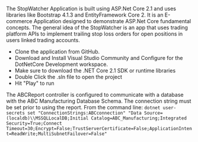 The StopWatcher Application is built using ASP.Net Core 2.1 and uses libraries like Bootstrap 4.1.3 and EntityFramework Core 2.  It is an E-commerce Application designed to demonstrate ASP.Net Core fundamental concepts.  The general idea of the StopWatcher is an app that uses trading platform APIs to implement trailing stop loss orders for open positions in users linked trading accounts.

- Clone the application from GitHub.
- Download and Install Visual Studio Community and Configure for the DotNetCore Development workspace.
- Make sure to download the .NET Core 2.1 SDK or runtime libraries
- Double Click the .sln file to open the project
- Hit "Play" to run

The ABCReport controller is configured to communicate with a database with the ABC Manufacturing Database Schema.  The connection string must be set prior to using the report.  From the command line:
`dotnet user-secrets set "ConnectionStrings:ABCconnection" "Data Source=(localdb)\\MSSQLLocalDB;Initial Catalog=ABC_Manufacturing;Integrated Security=True;Connect Timeout=30;Encrypt=False;TrustServerCertificate=False;ApplicationIntent=ReadWrite;MultiSubnetFailover=False"`
